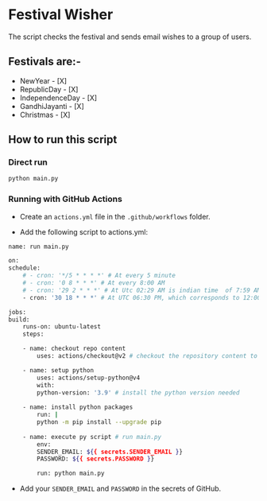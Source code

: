 # Festival Wisher

The script checks the festival and sends email wishes to a group of users.

## Festivals are:-

- NewYear - [X]
- RepublicDay - [X]
- IndependenceDay - [X]
- GandhiJayanti - [X]
- Christmas - [X]

## How to run this script
###  Direct run

```bash 
python main.py
```

### Running with GitHub Actions

- Create an `actions.yml` file in the `.github/workflows` folder.

- Add the following script to actions.yml:
```bash
name: run main.py

on:
schedule:
    # - cron: '*/5 * * * *' # At every 5 minute
    # - cron: '0 8 * * *' # At every 8:00 AM
    # - cron: '29 2 * * *' # At Utc 02:29 AM is indian time  of 7:59 AM
    - cron: '30 18 * * *' # At UTC 06:30 PM, which corresponds to 12:00 AM Indian Time

jobs:
build:
    runs-on: ubuntu-latest
    steps:

    - name: checkout repo content
        uses: actions/checkout@v2 # checkout the repository content to github runner

    - name: setup python
        uses: actions/setup-python@v4
        with:
        python-version: '3.9' # install the python version needed
        
    - name: install python packages
        run: |
        python -m pip install --upgrade pip
        
    - name: execute py script # run main.py
        env:
        SENDER_EMAIL: ${{ secrets.SENDER_EMAIL }}
        PASSWORD: ${{ secrets.PASSWORD }}

        run: python main.py
```

- Add your `SENDER_EMAIL` and `PASSWORD` in the secrets of GitHub.
